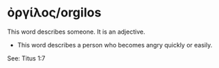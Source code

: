 # ὀργίλος/orgilos
This word describes someone. It is an adjective.
* This word describes a person who becomes angry quickly or easily.

See: Titus 1:7

